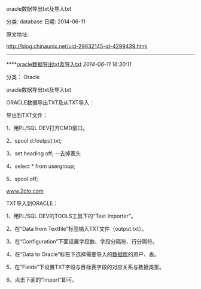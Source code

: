 oracle数据导出txt及导入txt

分类: database
日期: 2014-06-11

原文地址: 

http://blog.chinaunix.net/uid-29632145-id-4299439.html

------

****[oracle数据导出txt及导入txt]() *2014-06-11 16:30:11*

分类： Oracle

oracle数据导出txt及导入txt

 

ORACLE数据导出TXT及从TXT导入：

导出到TXT文件：

 

1、用PL/SQL DEV打开CMD窗口。

2、spool d:/output.txt;

 

3、set heading off; --去掉表头

4、select * from usergroup;

5、spool off;

  www.2cto.com  

TXT导入到ORACLE：

1、用PL/SQL DEV的TOOLS工具下的“Text Importer”。

2、在“Data from Textfile”标签输入TXT文件（output.txt）。

 

3、在“Configuration”下面设置字段数、字段分隔符、行分隔符。

 

4、在“Data to Oracle”标签下选择需要导入的[数据库](http://www.2cto.com/database/)的用户、表。

 

5、在“Fields”下设置TXT字段与目标表字段的对应关系与数据类型。

6、点击下面的“Import”即可。